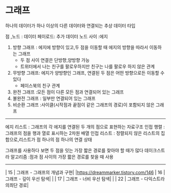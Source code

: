 # 그래프

하나의 데이터가 하나 이상의 다른 데이터와 연결되는 추상 데이터 타입

점 ,노드 : 데이터
페이로드: 추가 데이터
노드 사이 :에지

1. 방향 그래프 : 에지에 방향이 있고,두 점을 이동할 때 에지의 방향을 따라서 이동하는 그래프
    - 두 점 사이 연결은 단방향,양방향 가능
    - 트위터에서 나는 친구를 팔로우하지만 친구는 나를 팔로우 하지 않은 관계
2. 무방향 그래프: 에지가 양방향인 그래프, 연결된 두 점은 어떤 방향으로든 이동할 수 있다
   - 페이스북의 친구 관계
3. 완전 그래프 :모든 점이 다른 모든 점과 연결되어 있는 그래프
4. 불완전 그래프 : 일부만 연결되어 있는 그래프
5. 비순환 그래프 :사이클(시작점과 끝점이 같은 그래프의 경로)이 포함되지 않은 그래프
___
에지 리스트 : 그래프의 각 에지를 연결된 두 개의 점으로 표현하는 자료구조
인접 행렬 : 그래프의 점을 행과 열로 표시하는 2차원 배열
인접 리스트 : 정렬되지 않은 리스트의 집합으로,리스트가 점 하나의 점 하나의 연결 상태

그래프를 사용하다 보면 두 점을 잇는 가장 짧은 경로를 찾아야 할 때가 많다
데이크스트라 알고리즘 :점과 점 사이의 가장 짧은 경로를 찾을 때 사용
___

| 15 | 그래프 - 그래프의 개념과 구현| |https://dreammarker.tistory.com/146
| 16 | 그래프 - 깊이 우선 탐색| |
| 17 | 그래프 - 너비 우선 탐색| |
| 22 | 그래프 - 다익스트라의최단 경로| 